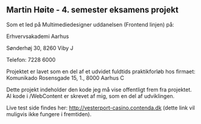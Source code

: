 Martin Høite - 4. semester eksamens projekt
----------------------------------------------------------------------------------------------------------------------------------

Som et led på Multimediedesigner uddanelsen (Frontend linjen) på:

Erhvervsakademi Aarhus

Sønderhøj 30, 8260 Viby J

Telefon: 7228 6000


Projektet er lavet som en del af et udvidet fuldtids praktikforløb hos firmaet:
Komunikado
Rosensgade 15, 1., 8000 Aarhus C


Dette projekt indeholder den kode jeg må vise offentligt frem fra projektet.
Al kode i /WebContent er skrevet af mig, som en del af udviklingen.

Live test side findes her: http://vesterport-casino.contenda.dk (dette link vil muligvis ikke fungere i fremtiden).
